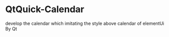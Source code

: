 # QtQuick-Calendar
develop the calendar which imitating the style above calendar of elementUi  By Qt
